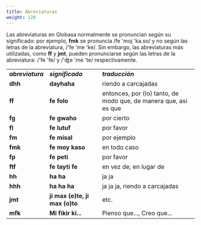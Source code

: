 ```yaml
---
title: Abreviaturas
weight: 120
---
```


Las abreviaturas en Globasa normalmente se pronuncian según su significado: por ejemplo, **fmk** se pronuncia /fe 'moj 'ka.so/ y no según las letras de la abreviatura, /'fe 'me 'ke/. Sin embargo, las abreviaturas más utilizadas, como **ff** y **jmt**, pueden pronunciarse según las letras de la abreviatura: /'fe 'fe/ y /'ʤe 'me 'te/ respectivamente.

<table style="width:100%">
  <tbody><tr>
    <td><b><i>abreviatura</i></b></td>
    <td><b><i>significado</i></b></td>
    <td><b><i>traducción</i></b></td>
  </tr>
  <tr>
    <td><b>dhh</b></td>
    <td><b>dayhaha</b></td>
    <td>riendo a carcajadas</td>
  </tr>
      <tr>
    <td><b>ff</b></td>
    <td><b>fe folo</b></td>
    <td>entonces, por (lo) tanto, de modo que, de manera que, así es que</td>
  </tr>
      <tr>
    <td><b>fg</b></td>
    <td><b>fe gwaho</b></td>
    <td>por cierto</td>
  </tr>
      <tr>
    <td><b>fl</b></td>
    <td><b>fe lutuf</b></td>
    <td>por favor</td>
  </tr>
        <tr>
    <td><b>fm</b></td>
    <td><b>fe misal</b></td>
    <td>por ejemplo</td>
  </tr>
      <tr>
    <td><b>fmk</b></td>
    <td><b>fe moy kaso</b></td>
    <td>en todo caso</td>
  </tr>
      <tr>
    <td><b>fp</b></td>
    <td><b>fe peti</b></td>
    <td>por favor</td>
  </tr>
      <tr>
    <td><b>ftf</b></td>
    <td><b>fe tayti fe</b></td>
    <td>en vez de, en lugar de</td>
  </tr>
              <tr>
    <td><b>hh</b></td>
    <td><b>ha ha</b></td>
    <td>ja ja</td>
  </tr>
        <tr>
    <td><b>hhh</b></td>
    <td><b>ha ha ha</b></td>
    <td>ja ja ja, riendo a carcajadas</td>
  </tr>
        <tr>
    <td><b>jmt</b></td>
    <td><b>ji max (e)te, ji max (o)to</b></td>
    <td>etc.</td>
  </tr>
        <tr>
    <td><b>mfk</b></td>
    <td><b>Mi fikir ki...</b></td>
    <td>Pienso que..., Creo que...</td>
  </tr>
</tbody></table>
